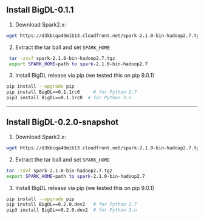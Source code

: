 
## Install BigDL-0.1.1 ##

1. Download Spark2.x:  
```bash
wget https://d3kbcqa49mib13.cloudfront.net/spark-2.1.0-bin-hadoop2.7.tgz 
```

2. Extract the tar ball and set `SPARK_HOME`
```bash
 tar -zxvf spark-2.1.0-bin-hadoop2.7.tgz
 export SPARK_HOME=path to spark-2.1.0-bin-hadoop2.7
```
3. Install BigDL release via pip (we tested this on pip 9.0.1)
```bash
pip install --upgrade pip
pip install BigDL==0.1.1rc0     # for Python 2.7
pip3 install BigDL==0.1.1rc0  # for Python 3.n
```

---

## Install BigDL-0.2.0-snapshot

1. Download Spark2.x:  
```bash
wget https://d3kbcqa49mib13.cloudfront.net/spark-2.1.0-bin-hadoop2.7.tgz
```
2. Extract the tar ball and set `SPARK_HOME`
```bash
tar -zxvf spark-2.1.0-bin-hadoop2.7.tgz
export SPARK_HOME=path to spark-2.1.0-bin-hadoop2.7
```
3. Install BigDL release via pip (we tested this on pip 9.0.1)
```bash
pip install --upgrade pip
pip install BigDL==0.2.0.dev2   # for Python 2.7
pip3 install BigDL==0.2.0.dev2  # for Python 3.n
```


